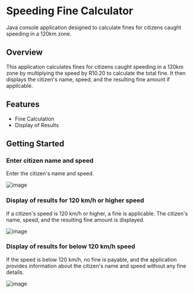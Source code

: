# Speeding Fine Calculator
Java console application designed to calculate fines for citizens caught speeding in a 120km zone.

## Overview 
This application calculates fines for citizens caught speeding in a 120km zone by multiplying the speed by R10.20 to calculate the total fine. It then displays the citizen's name, speed, and the resulting fine amount if applicable.

## Features
- Fine Calculation
- Display of Results

## Getting Started

### Enter citizen name and speed
Enter the citizen's name and speed.

![image](https://github.com/basgbasg/test/assets/133644970/fa274051-7c3e-415d-b8fa-ff4d7bfd0690)

### Display of results for 120 km/h or higher speed 
If a citizen's speed is 120 km/h or higher, a fine is applicable. The citizen's name, speed, and the resulting fine amount is displayed.

![image](https://github.com/basgbasg/test/assets/133644970/02a8267a-d5d9-4034-9ba0-e2be3859c83b)

### Display of results for below 120 km/h speed
If the speed is below 120 km/h, no fine is payable, and the application provides information about the citizen's name and speed without any fine details.

![image](https://github.com/basgbasg/test/assets/133644970/0aebad0e-af05-4d97-99ae-35f3aefcf226)
